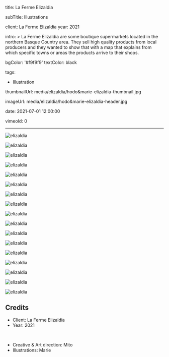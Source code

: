 title: La Ferme Elizaldia

subTitle: Illustrations

client: La Ferme Elizaldia
year: 2021

intro: >
  La Ferme Elizaldia are some boutique supermarkets located in the northern Basque Country area. They sell high quality products from local producers and they wanted to show that with a map that explains from which specific towns or areas the products arrive to their shops. 

bgColor: '#f9f9f9'
textColor: black

tags:
  - Illustration

thumbnailUrl: media/elizaldia/hodo&marie-elizaldia-thumbnail.jpg

imageUrl: media/elizaldia/hodo&marie-elizaldia-header.jpg

date: 2021-07-01 12:00:00

vimeoId: 0


---



<div class="gallery gallery-3">

![elizaldia](/media/elizaldia/hodo&marie-elizaldia-01.jpg)

![elizaldia](/media/elizaldia/hodo&marie-elizaldia-02.jpg)

![elizaldia](/media/elizaldia/hodo&marie-elizaldia-03.jpg)

</div>


<div class="gallery gallery-3">

![elizaldia](/media/elizaldia/hodo&marie-elizaldia-04.jpg)

![elizaldia](/media/elizaldia/hodo&marie-elizaldia-05.jpg)

![elizaldia](/media/elizaldia/hodo&marie-elizaldia-06.jpg)

</div>


<div class="gallery gallery-3">

![elizaldia](/media/elizaldia/hodo&marie-elizaldia-07.jpg)

![elizaldia](/media/elizaldia/hodo&marie-elizaldia-08.jpg)

![elizaldia](/media/elizaldia/hodo&marie-elizaldia-09.jpg)

</div>


<div class="gallery gallery-3">

![elizaldia](/media/elizaldia/hodo&marie-elizaldia-10.jpg)

![elizaldia](/media/elizaldia/hodo&marie-elizaldia-11.jpg)

![elizaldia](/media/elizaldia/hodo&marie-elizaldia-12.jpg)

</div>


<div class="gallery gallery-3">

![elizaldia](/media/elizaldia/hodo&marie-elizaldia-13.jpg)

![elizaldia](/media/elizaldia/hodo&marie-elizaldia-14.jpg)

![elizaldia](/media/elizaldia/hodo&marie-elizaldia-15.jpg)

</div>


<div class="gallery gallery-2">

![elizaldia](/media/elizaldia/hodo&marie-elizaldia-16.jpg)

![elizaldia](/media/elizaldia/hodo&marie-elizaldia-17.jpg)

</div>



## Credits

* Client: La Ferme Elizaldia
* Year: 2021  

<br>

* Creative & Art direction: Mito
* Illustrations: Marie

